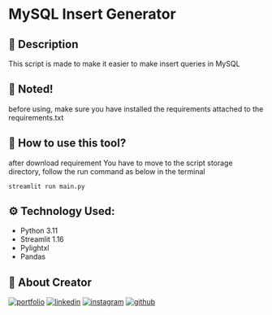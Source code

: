 
# MySQL Insert Generator
## :open_book: Description
This script is made to make it easier to make insert queries in MySQL

## :pushpin: Noted!
before using, make sure you have installed the requirements attached to the requirements.txt

## :syringe: How to use this tool?
after download requirement You have to move to the script storage directory, follow the run command as below in the terminal
```shell
streamlit run main.py
```
## :gear: Technology Used:

 - Python 3.11
 - Streamlit 1.16
 - Pylightxl
 - Pandas

## :link: About Creator
[![portfolio](https://img.shields.io/badge/my_portfolio-000?style=for-the-badge&logo=ko-fi&logoColor=white)](https://www.ferdyhape.site/)
[![linkedin](https://img.shields.io/badge/linkedin-0A66C2?style=for-the-badge&logo=linkedin&logoColor=white)](https://www.linkedin.com/in/ferdy-hahan-pradana)
[![instagram](https://img.shields.io/badge/instagram-833AB4?style=for-the-badge&logo=instagram&logoColor=white)](https://instagram.com/ferdyhape)
[![github](https://img.shields.io/badge/github-333?style=for-the-badge&logo=github&logoColor=white)](https://github.com/ferdyhape)
